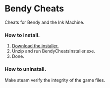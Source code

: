 # Bendy Cheats
 
 Cheats for Bendy and the Ink Machine.

### How to install.

1. [Download the installer.](https://github.com/AndrewCromar/Bendy-Cheats/raw/refs/heads/main/installer/intsaller_latest_stable.zip)
2. Unzip and run BendyCheatsInstaller.exe.
3. Done.


### How to uninstall.

Make steam verify the integrity of the game files.

